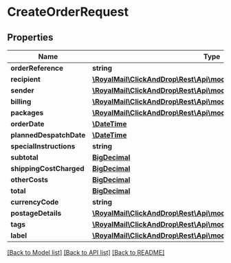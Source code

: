 # CreateOrderRequest

## Properties
Name | Type | Description | Notes
------------ | ------------- | ------------- | -------------
**orderReference** | **string** |  | [optional] 
**recipient** | [**\RoyalMail\ClickAndDrop\Rest\Api\models\RecipientDetailsRequest**](RecipientDetailsRequest.md) |  | 
**sender** | [**\RoyalMail\ClickAndDrop\Rest\Api\models\SenderDetailsRequest**](SenderDetailsRequest.md) |  | [optional] 
**billing** | [**\RoyalMail\ClickAndDrop\Rest\Api\models\BillingDetailsRequest**](BillingDetailsRequest.md) |  | [optional] 
**packages** | [**\RoyalMail\ClickAndDrop\Rest\Api\models\ShipmentPackageRequest[]**](ShipmentPackageRequest.md) |  | [optional] 
**orderDate** | [**\DateTime**](\DateTime.md) |  | 
**plannedDespatchDate** | [**\DateTime**](\DateTime.md) |  | [optional] 
**specialInstructions** | **string** |  | [optional] 
**subtotal** | [**BigDecimal**](BigDecimal.md) |  | 
**shippingCostCharged** | [**BigDecimal**](BigDecimal.md) |  | 
**otherCosts** | [**BigDecimal**](BigDecimal.md) |  | [optional] 
**total** | [**BigDecimal**](BigDecimal.md) |  | 
**currencyCode** | **string** |  | [optional] 
**postageDetails** | [**\RoyalMail\ClickAndDrop\Rest\Api\models\PostageDetailsRequest**](PostageDetailsRequest.md) |  | [optional] 
**tags** | [**\RoyalMail\ClickAndDrop\Rest\Api\models\TagRequest[]**](TagRequest.md) |  | [optional] 
**label** | [**\RoyalMail\ClickAndDrop\Rest\Api\models\LabelGenerationRequest**](LabelGenerationRequest.md) |  | [optional] 

[[Back to Model list]](../README.md#documentation-for-models) [[Back to API list]](../README.md#documentation-for-api-endpoints) [[Back to README]](../README.md)

